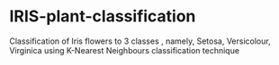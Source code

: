 # IRIS-plant-classification
Classification of Iris flowers to 3 classes , namely, Setosa, Versicolour, Virginica using K-Nearest Neighbours classification technique
